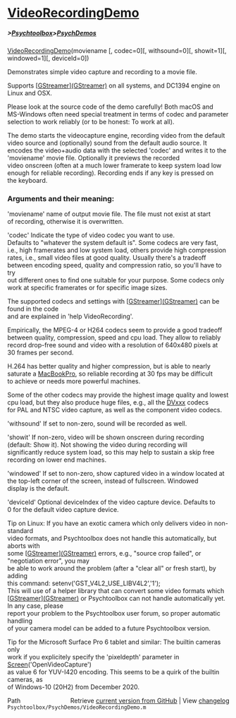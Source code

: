 # [VideoRecordingDemo](VideoRecordingDemo)
##### >[Psychtoolbox](Psychtoolbox)>[PsychDemos](PsychDemos)

[VideoRecordingDemo](VideoRecordingDemo)(moviename [, codec=0][, withsound=0][, showit=1][, windowed=1][, deviceId=0])  
  
Demonstrates simple video capture and recording to a movie file.  
  
Supports [[GStreamer](GStreamer)][(GStreamer)]((GStreamer)) on all systems, and DC1394 engine on Linux and OSX.  
  
Please look at the source code of the demo carefully! Both macOS and  
MS-Windows often need special treatment in terms of codec and parameter  
selection to work reliably (or to be honest: To work at all).  
  
The demo starts the videocapture engine, recording video from the default  
video source and (optionally) sound from the default audio source. It  
encodes the video+audio data with the selected 'codec' and writes it to the  
'moviename' movie file. Optionally it previews the recorded  
video onscreen (often at a much lower framerate to keep system load low  
enough for reliable recording). Recording ends if any key is pressed on  
the keyboard.  
  
### Arguments and their meaning:  
  
'moviename' name of output movie file. The file must not exist at start  
of recording, otherwise it is overwritten.  
  
'codec' Indicate the type of video codec you want to use.  
Defaults to "whatever the system default is". Some codecs are very fast,  
i.e., high framerates and low system load, others provide high compression  
rates, i.e., small video files at good quality. Usually there's a tradeoff  
between encoding speed, quality and compression ratio, so you'll have to try  
out different ones to find one suitable for your purpose. Some codecs only  
work at specific framerates or for specific image sizes.  
  
The supported codecs and settings with [[GStreamer](GStreamer)][(GStreamer)]((GStreamer)) can be found in the code  
and are explained in 'help VideoRecording'.  
  
Empirically, the MPEG-4 or H264 codecs seem to provide a good tradeoff  
between quality, compression, speed and cpu load. They allow to reliably  
record drop-free sound and video with a resolution of 640x480 pixels at  
30 frames per second.  
  
H.264 has better quality and higher compression, but is able to nearly  
saturate a [MacBookPro](MacBookPro), so reliable recording at 30 fps may be difficult  
to achieve or needs more powerful machines.  
  
Some of the other codecs may provide the highest image quality and lowest  
cpu load, but they also produce huge files, e.g., all the [DVxxx](DVxxx) codecs  
for PAL and NTSC video capture, as well as the component video codecs.  
  
'withsound' If set to non-zero, sound will be recorded as well.  
  
'showit' If non-zero, video will be shown onscreen during recording  
(default: Show it). Not showing the video during recording will  
significantly reduce system load, so this may help to sustain a skip free  
recording on lower end machines.  
  
'windowed' If set to non-zero, show captured video in a window located at  
the top-left corner of the screen, instead of fullscreen. Windowed  
display is the default.  
  
'deviceId' Optional deviceIndex of the video capture device. Defaults to  
0 for the default video capture device.  
  
Tip on Linux: If you have an exotic camera which only delivers video in non-standard  
video formats, and Psychtoolbox does not handle this automatically, but aborts with  
some [[GStreamer](GStreamer)][(GStreamer)]((GStreamer)) errors, e.g., "source crop failed", or "negotiation error", you may  
be able to work around the problem (after a "clear all" or fresh start), by adding  
this command: setenv('GST\_V4L2\_USE\_LIBV4L2','1');  
This will use of a helper library that can convert some video formats which  
[[GStreamer](GStreamer)][(GStreamer)]((GStreamer)) or Psychtoolbox can not handle automatically yet. In any case, please  
report your problem to the Psychtoolbox user forum, so proper automatic handling  
of your camera model can be added to a future Psychtoolbox version.  
  
Tip for the Microsoft Surface Pro 6 tablet and similar: The builtin cameras only  
work if you explicitely specify the 'pixeldepth' parameter in [Screen](Screen)('OpenVideoCapture')  
as value 6 for YUV-I420 encoding. This seems to be a quirk of the builtin cameras, as  
of Windows-10 (20H2) from December 2020.  
  




<div class="code_header" style="text-align:right;">
  <span style="float:left;">Path&nbsp;&nbsp;</span> <span class="counter">Retrieve <a href=
  "https://raw.github.com/Psychtoolbox-3/Psychtoolbox-3/beta/Psychtoolbox/PsychDemos/VideoRecordingDemo.m">current version from GitHub</a> | View <a href=
  "https://github.com/Psychtoolbox-3/Psychtoolbox-3/commits/beta/Psychtoolbox/PsychDemos/VideoRecordingDemo.m">changelog</a></span>
</div>
<div class="code">
  <code>Psychtoolbox/PsychDemos/VideoRecordingDemo.m</code>
</div>

